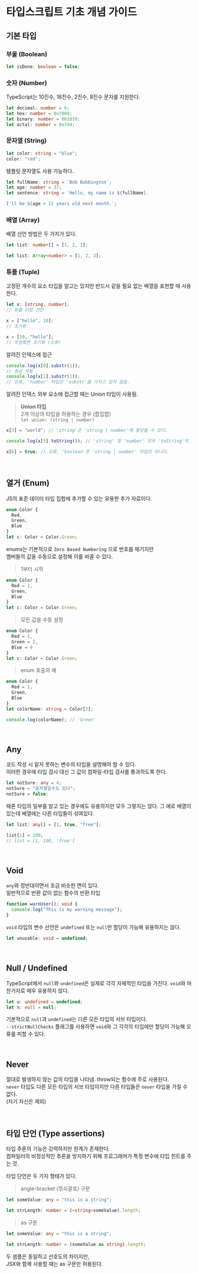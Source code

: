 # 타입스크립트 기초 개념 가이드

## 기본 타입

### 부울 (Boolean)

```ts
let isDone: boolean = false;
```

### 숫자 (Number)

TypeScript는 10진수, 16진수, 2진수, 8진수 문자를 지원한다.

```ts
let decimal: number = 6;
let hex: number = 0xf00d;
let binary: number = 0b1010;
let octal: number = 0o744;
```

### 문자열 (String)

```ts
let color: string = "blue";
color: "red";
```

템플릿 문자열도 사용 가능하다.

```ts
let fullName: string = `Bob Bobbington`;
let age: number = 37;
let sentence: string = `Hello, my name is ${fullName}.

I'll be ${age + 1} years old next month.`;
```

### 배열 (Array)

배열 선언 방법은 두 가지가 있다.

```ts
let list: number[] = [1, 2, 3];

let list: Array<number> = [1, 2, 3];
```

### 튜플 (Tuple)

고정된 개수의 요소 타입을 알고는 있지만 반드시 같을 필요 없는 배열을 표현할 때 사용한다.

```ts
let x: [string, number];
// 튜플 타입 선언

x = ["hello", 10];
// 초기화

x = [10, "hello"];
// 부정확한 초기화 (오류)
```

알려진 인덱스에 접근

```ts
console.log(x[0].substr(1));
// 정상 작동
console.log(x[1].substr(1));
// 오류, 'number' 타입은 'substr'을 가지고 있지 않음.
```

알려진 인덱스 외부 요소에 접근할 때는 Union 타입이 사용됨.

> <b>Union 타입</b>  
> 2개 이상의 타입을 허용하는 경우 (합집합)  
> `let union: (string | number)`

```ts
x[3] = "world"; // 'string'은 'string | number'에 할당될 수 있다.

console.log(x[5].toString()); // 'string' 및 'number' 모두 'toString'이 있다.

x[6] = true; // 오류, 'boolean'은 'string | number' 타입이 아니다.
```

<br />

## 열거 (Enum)

JS의 표준 데이터 타입 집합에 추가할 수 있는 유용한 추가 자료이다.

```ts
enum Color {
  Red,
  Green,
  Blue
}
let c: Color = Color.Green;
```

enums는 기본적으로 `Zero Based Numbering` 으로 번호를 매기지만  
멤버들의 값을 수동으로 설정해 이를 바꿀 수 있다.

> 1부터 시작

```ts
enum Color {
  Red = 1,
  Green,
  Blue
}
let c: Color = Color.Green;
```

> 모든 값을 수동 설정

```ts
enum Color {
  Red = 1,
  Green = 2,
  Blue = 4
}
let c: Color = Color.Green;
```

> enum 호출의 예

```ts
enum Color {
  Red = 1,
  Green,
  Blue
}
let colorName: string = Color[2];

console.log(colorName); // 'Green'
```

<br />

## Any

코드 작성 시 알지 못하는 변수의 타입을 설명해야 할 수 있다.  
이러한 경우에 타입 검사 대신 그 값이 컴파일-타입 검사를 통과하도록 한다.

```ts
let notSure: any = 4;
notSure = "문자열일수도 있다";
notSure = false;
```

때론 타입의 일부를 알고 있는 경우에도 유용하지만 모두 그렇지는 않다.
그 예로 배열이 있는데 배열에는 다른 타입들이 섞여있다.

```ts
let list: any[] = [1, true, "free"];

list[1] = 100;
// list = [1, 100, 'free']
```

<br />

## Void

`any`와 정반대이면서 조금 비슷한 면이 있다.  
일반적으로 반환 값이 없는 함수의 반환 타입

```ts
function warnUser(): void {
  console.log("This is my warning message");
}
```

`void` 타입의 변수 선언은 `undefined` 또는 `null`만 할당이 가능해 유용하지는 않다.

```ts
let unusable: void = undefined;
```

<br />

## Null / Undefined

TypeScript에서 `null`와 `undefined`은 실제로 각각 자체적인 타입을 가진다.
`void`와 마찬가지로 매우 유용하지 않다.

```ts
let u: undefined = undefined;
let n: null = null;
```

기본적으로 `null`과 `undefined`는 다른 모든 타입의 서브 타입이다.  
`--strictNullChecks` 플래그를 사용하면 `void`와 그 각각의 타입에만 할당이 가능해 오류를 피할 수 있다.

<br />

## Never

절대로 발생하지 않는 값의 타입을 나타냄. throw되는 함수에 주로 사용된다.  
`never` 타입도 다른 모든 타입의 서브 타입이지만 다른 타입들은 `never` 타입을 가질 수 없다.  
(자기 자신은 제외)

<!-- ```ts
function error(message: string): never {
  throw new Error(message);
}

function fail() {
  return error('Something failed');
}

function infiniteLoop(): never {
	while (true) {
		...
	}
}
``` -->

<br />

## 타입 단언 (Type assertions)

타입 추론의 기능은 강력하지만 한계가 존재한다.  
컴파일러의 비정상적인 추론을 방지하기 위해 프로그래머가 특정 변수에 타입 힌트를 주는 것.

타입 단언은 두 가지 형태가 있다.

> angle-bracket (꺾쇠괄호) 구문

```ts
let someValue: any = "this is a string";

let strLength: number = (<string>someValue).length;
```

> as 구문

```ts
let someValue: any = "this is a string";

let strLength: number = (someValue as string).length;
```

두 샘플은 동일하고 선호도의 차이지만,  
JSX와 함께 사용할 때는 as 구문만 허용된다.
